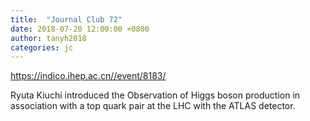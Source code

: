 ```yaml
---
title:  "Journal Club 72"
date: 2018-07-20 12:00:00 +0800
author: tanyh2018
categories: jc
---
```


<https://indico.ihep.ac.cn//event/8183/>
  
Ryuta Kiuchi introduced the Observation of Higgs boson production in association with a top quark pair at the LHC  with the ATLAS detector.

